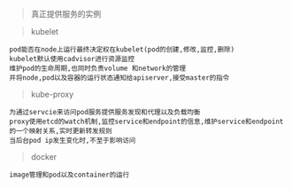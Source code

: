 > 真正提供服务的实例

> kubelet
```
pod能否在node上运行最终决定权在kubelet(pod的创建,修改,监控,删除)
kubelet默认使用cadvisor进行资源监控
维护pod的生命周期,也同时负责volume 和network的管理
并将node,pod以及容器的运行状态通知给apiserver,接受master的指令
```

> kube-proxy
```
为通过servcie来访问pod服务提供服务发现和代理以及负载均衡
proxy使用etcd的watch机制,监控service和endpoint的信息,维护service和endpoint的一个映射关系,实时更新转发规则
当后台pod ip发生变化时,不至于影响访问
```

> docker
```
image管理和pod以及container的运行
```